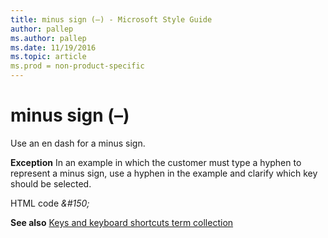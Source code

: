 ```yaml
---
title: minus sign (–) - Microsoft Style Guide
author: pallep
ms.author: pallep
ms.date: 11/19/2016
ms.topic: article
ms.prod = non-product-specific
---
```


# minus sign (–)

Use an en dash for a minus sign.

**Exception** In
an example in which the customer must type a hyphen to represent a
minus sign, use a hyphen in the example and clarify which key
should be selected.

HTML code *&\#150;*

**See also** [Keys and keyboard shortcuts term collection](https://worldready.cloudapp.net/StyleGuide/minus%20sign%20\(-\))
